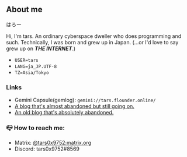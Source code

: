## About me

はろー

Hi, I'm tars. An ordinary cyberspace dweller who does programming and such. Technically, I was born and grew up in Japan. (...or I'd love to say grew up on _**THE INTERNET**_.)

- `USER=tars`
- `LANG=ja_JP.UTF-8`
- `TZ=Asia/Tokyo`

### Links

- Gemini Capsule(gemlog): `gemini://tars.flounder.online/`
- [A blog that's almost abandoned but still going on.](https://tars0x9752.com/)
- [An old blog that's absolutely abandoned.](https://tars-log.netlify.app/)

### 📪 How to reach me:

- Matrix: [@tars0x9752:matrix.org](https://matrix.to/#/@tars0x9752:matrix.org)
- Discord: tars0x9752#8569
